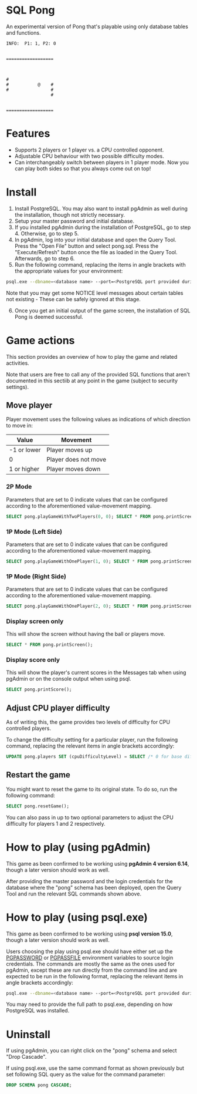
# SQL Pong

An experimental version of Pong that's playable using only database tables and functions.

```
INFO:  P1: 1, P2: 0


==================



#
#           @    #
#                #
                 #


==================
```

# Features

- Supports 2 players or 1 player vs. a CPU controlled opponent.
- Adjustable CPU behaviour with two possible difficulty modes.
- Can interchangeably switch between players in 1 player mode. Now you can play both sides so that you always come out on top!

# Install

1. Install PostgreSQL. You may also want to install pgAdmin as well during the installation, though not strictly necessary.
2. Setup your master password and initial database.
3. If you installed pgAdmin during the installation of PostgreSQL, go to step 4. Otherwise, go to step 5.
4. In pgAdmin, log into your initial database and open the Query Tool. Press the "Open File" button and select pong.sql. Press the "Execute/Refresh" button once the file as loaded in the Query Tool. Afterwards, go to step 6.
5. Run the following command, replacing the items in angle brackets with the appropriate values for your environment:

```bash
psql.exe --dbname=<database name> --port=<PostgreSQL port provided during installation> --username=<user with access to database> --no-align --field-separator="" --tuples-only --file=<directory of sql-pong repo>\pong.sql
```

Note that you may get some NOTICE level messages about certain tables not existing - These can be safely ignored at this stage.

6. Once you get an initial output of the game screen, the installation of SQL Pong is deemed successful.

# Game actions

This section provides an overview of how to play the game and related activities.

Note that users are free to call any of the provided SQL functions that aren't documented in this sectiib at any point in the game (subject to security settings).

## Move player

Player movement uses the following values as indications of which direction to move in:

| Value | Movement |
|--|--|
| -1 or lower | Player moves up |
| 0 | Player does not move |
| 1 or higher  | Player moves down |

### 2P Mode

Parameters that are set to 0 indicate values that can be configured according to the aforementioned value-movement mapping.

```sql
SELECT pong.playGameWithTwoPlayers(0, 0); SELECT * FROM pong.printScreen();
```

### 1P Mode (Left Side)

Parameters that are set to 0 indicate values that can be configured according to the aforementioned value-movement mapping.

```sql
SELECT pong.playGameWithOnePlayer(1, 0); SELECT * FROM pong.printScreen();
```

### 1P Mode (Right Side)

Parameters that are set to 0 indicate values that can be configured according to the aforementioned value-movement mapping.

```sql
SELECT pong.playGameWithOnePlayer(2, 0); SELECT * FROM pong.printScreen();
```

### Display screen only

This will show the screen without having the ball or players move.

```sql
SELECT * FROM pong.printScreen();
```

### Display score only

This will show the player's current scores in the Messages tab when using pgAdmin or on the console output when using psql.

```sql
SELECT pong.printScore();
```

## Adjust CPU player difficulty

As of writing this, the game provides two levels of difficulty for CPU controlled players.

To change the difficulty setting for a particular player, run the following command, replacing the relevant items in angle brackets accordingly:

```sql
UPDATE pong.players SET (cpuDifficultyLevel) = SELECT /* 0 for base difficulty, 1 for increased difficulty */) WHERE playerNumber = /* Player number to update */;
```

## Restart the game

You might want to reset the game to its original state. To do so, run the following command:

```sql
SELECT pong.resetGame();
```

You can also pass in up to two optional parameters to adjust the CPU difficulty for players 1 and 2 respectively.

# How to play (using pgAdmin)

This game as been confirmed to be working using **pgAdmin 4 version 6.14**, though a later version should work as well.

After providing the master password and the login credentials for the database where the "pong" schema has been deployed, open the Query Tool and run the relevant SQL commands shown above.

# How to play (using psql.exe)

This game as been confirmed to be working using **psql version 15.0**, though a later version should work as well.

Users choosing the play using psql.exe should have either set up the [PGPASSWORD](https://www.postgresql.org/docs/current/libpq-envars.html) or [PGPASSFILE](https://www.postgresql.org/docs/current/libpq-pgpass.html) environment variables to source login credentials.
The commands are mostly the same as the ones used for pgAdmin, except these are run directly from the command line and are expected to be run in the following format, replacing the relevant items in angle brackets accordingly:

```bash
psql.exe --dbname=<database name> --port=<PostgreSQL port provided during installation> --username=<user with access to database> --no-align --field-separator="" --tuples-only --command="<SQL queries>"
```

You may need to provide the full path to psql.exe, depending on how PostgreSQL was installed.

# Uninstall

If using pgAdmin, you can right click on the "pong" schema and select "Drop Cascade".

If using psql.exe, use the same command format as shown previously but set following SQL query as the value for the command parameter:

```sql
DROP SCHEMA pong CASCADE;
```
